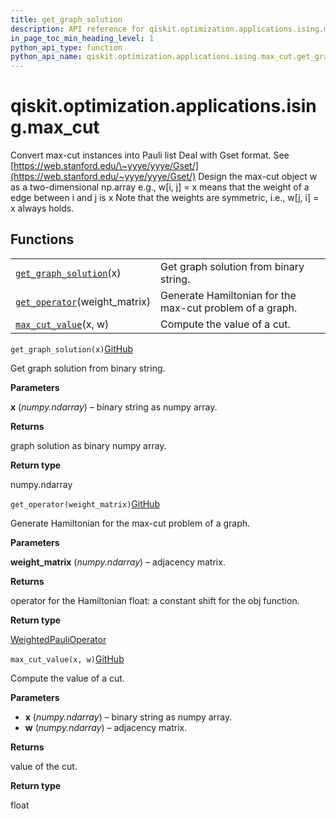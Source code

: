 ```yaml
---
title: get_graph_solution
description: API reference for qiskit.optimization.applications.ising.max_cut.get_graph_solution
in_page_toc_min_heading_level: 1
python_api_type: function
python_api_name: qiskit.optimization.applications.ising.max_cut.get_graph_solution
---
```


<span id="qiskit-optimization-applications-ising-max-cut" />

# qiskit.optimization.applications.ising.max\_cut

Convert max-cut instances into Pauli list Deal with Gset format. See [https://web.stanford.edu/\~yyye/yyye/Gset/](https://web.stanford.edu/~yyye/yyye/Gset/) Design the max-cut object w as a two-dimensional np.array e.g., w\[i, j] = x means that the weight of a edge between i and j is x Note that the weights are symmetric, i.e., w\[j, i] = x always holds.

## Functions

|                                                                                                                                                                   |                                                          |
| ----------------------------------------------------------------------------------------------------------------------------------------------------------------- | -------------------------------------------------------- |
| [`get_graph_solution`](#qiskit.optimization.applications.ising.max_cut.get_graph_solution "qiskit.optimization.applications.ising.max_cut.get_graph_solution")(x) | Get graph solution from binary string.                   |
| [`get_operator`](#qiskit.optimization.applications.ising.max_cut.get_operator "qiskit.optimization.applications.ising.max_cut.get_operator")(weight\_matrix)      | Generate Hamiltonian for the max-cut problem of a graph. |
| [`max_cut_value`](#qiskit.optimization.applications.ising.max_cut.max_cut_value "qiskit.optimization.applications.ising.max_cut.max_cut_value")(x, w)             | Compute the value of a cut.                              |

<span id="qiskit.optimization.applications.ising.max_cut.get_graph_solution" />

`get_graph_solution(x)`[GitHub](https://github.com/qiskit-community/qiskit-aqua/tree/stable/0.7/qiskit/optimization/applications/ising/max_cut.py "view source code")

Get graph solution from binary string.

**Parameters**

**x** (*numpy.ndarray*) – binary string as numpy array.

**Returns**

graph solution as binary numpy array.

**Return type**

numpy.ndarray

<span id="qiskit.optimization.applications.ising.max_cut.get_operator" />

`get_operator(weight_matrix)`[GitHub](https://github.com/qiskit-community/qiskit-aqua/tree/stable/0.7/qiskit/optimization/applications/ising/max_cut.py "view source code")

Generate Hamiltonian for the max-cut problem of a graph.

**Parameters**

**weight\_matrix** (*numpy.ndarray*) – adjacency matrix.

**Returns**

operator for the Hamiltonian float: a constant shift for the obj function.

**Return type**

[WeightedPauliOperator](qiskit.aqua.operators.legacy.WeightedPauliOperator "qiskit.aqua.operators.legacy.WeightedPauliOperator")

<span id="qiskit.optimization.applications.ising.max_cut.max_cut_value" />

`max_cut_value(x, w)`[GitHub](https://github.com/qiskit-community/qiskit-aqua/tree/stable/0.7/qiskit/optimization/applications/ising/max_cut.py "view source code")

Compute the value of a cut.

**Parameters**

*   **x** (*numpy.ndarray*) – binary string as numpy array.
*   **w** (*numpy.ndarray*) – adjacency matrix.

**Returns**

value of the cut.

**Return type**

float

